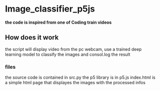 # Image_classifier_p5js


**the code is inspired from one of Coding train videos**

## How does it work
the script will display video from the pc webcam, use a trained deep learning model to classify the images and consol.log the result 


### files
the source code is contained in src.py
the p5 library is in p5.js
index.html is a simple html page that displayes the images with the processed infos
